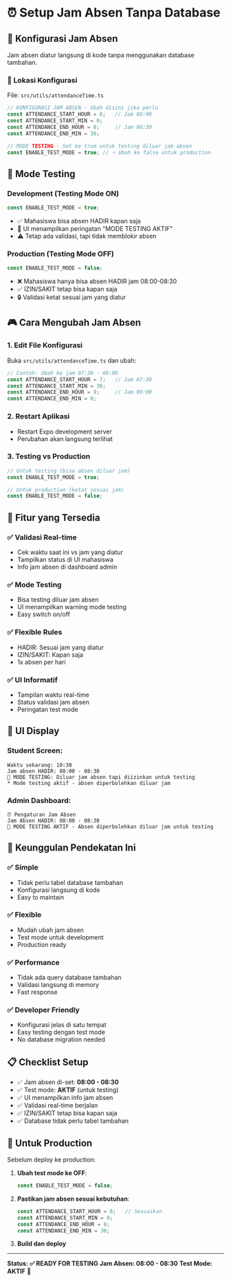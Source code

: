 # ⏰ Setup Jam Absen Tanpa Database

## 🎯 **Konfigurasi Jam Absen**

Jam absen diatur langsung di kode tanpa menggunakan database tambahan.

### **📍 Lokasi Konfigurasi**
File: `src/utils/attendanceTime.ts`

```typescript
// KONFIGURASI JAM ABSEN - Ubah disini jika perlu
const ATTENDANCE_START_HOUR = 8;   // Jam 08:00
const ATTENDANCE_START_MIN = 0;
const ATTENDANCE_END_HOUR = 8;     // Jam 08:30  
const ATTENDANCE_END_MIN = 30;

// MODE TESTING - Set ke true untuk testing diluar jam absen
const ENABLE_TEST_MODE = true; // ⭐ Ubah ke false untuk production
```

## 🧪 **Mode Testing**

### **Development (Testing Mode ON)**
```typescript
const ENABLE_TEST_MODE = true;
```
- ✅ Mahasiswa bisa absen HADIR kapan saja
- 🧪 UI menampilkan peringatan "MODE TESTING AKTIF"
- ⚠️ Tetap ada validasi, tapi tidak memblokir absen

### **Production (Testing Mode OFF)**
```typescript
const ENABLE_TEST_MODE = false;
```
- ❌ Mahasiswa hanya bisa absen HADIR jam 08:00-08:30
- ✅ IZIN/SAKIT tetap bisa kapan saja
- 🔒 Validasi ketat sesuai jam yang diatur

## 🎮 **Cara Mengubah Jam Absen**

### **1. Edit File Konfigurasi**
Buka `src/utils/attendanceTime.ts` dan ubah:

```typescript
// Contoh: Ubah ke jam 07:30 - 09:00
const ATTENDANCE_START_HOUR = 7;   // Jam 07:30
const ATTENDANCE_START_MIN = 30;
const ATTENDANCE_END_HOUR = 9;     // Jam 09:00  
const ATTENDANCE_END_MIN = 0;
```

### **2. Restart Aplikasi**
- Restart Expo development server
- Perubahan akan langsung terlihat

### **3. Testing vs Production**
```typescript
// Untuk testing (bisa absen diluar jam)
const ENABLE_TEST_MODE = true;

// Untuk production (ketat sesuai jam)
const ENABLE_TEST_MODE = false;
```

## 🔧 **Fitur yang Tersedia**

### **✅ Validasi Real-time**
- Cek waktu saat ini vs jam yang diatur
- Tampilkan status di UI mahasiswa
- Info jam absen di dashboard admin

### **✅ Mode Testing**
- Bisa testing diluar jam absen
- UI menampilkan warning mode testing
- Easy switch on/off

### **✅ Flexible Rules**
- HADIR: Sesuai jam yang diatur
- IZIN/SAKIT: Kapan saja
- 1x absen per hari

### **✅ UI Informatif**
- Tampilan waktu real-time
- Status validasi jam absen
- Peringatan test mode

## 📱 **UI Display**

### **Student Screen**:
```
Waktu sekarang: 10:30
Jam absen HADIR: 08:00 - 08:30
🧪 MODE TESTING: Diluar jam absen tapi diizinkan untuk testing
* Mode testing aktif - absen diperbolehkan diluar jam
```

### **Admin Dashboard**:
```
⏰ Pengaturan Jam Absen
Jam Absen HADIR: 08:00 - 08:30
🧪 MODE TESTING AKTIF - Absen diperbolehkan diluar jam untuk testing
```

## 🚀 **Keunggulan Pendekatan Ini**

### **✅ Simple**
- Tidak perlu tabel database tambahan
- Konfigurasi langsung di kode
- Easy to maintain

### **✅ Flexible**
- Mudah ubah jam absen
- Test mode untuk development
- Production ready

### **✅ Performance**
- Tidak ada query database tambahan
- Validasi langsung di memory
- Fast response

### **✅ Developer Friendly**
- Konfigurasi jelas di satu tempat
- Easy testing dengan test mode
- No database migration needed

## 📋 **Checklist Setup**

- ✅ Jam absen di-set: **08:00 - 08:30**
- ✅ Test mode: **AKTIF** (untuk testing)
- ✅ UI menampilkan info jam absen
- ✅ Validasi real-time berjalan
- ✅ IZIN/SAKIT tetap bisa kapan saja
- ✅ Database tidak perlu tabel tambahan

## 🔄 **Untuk Production**

Sebelum deploy ke production:

1. **Ubah test mode ke OFF**:
   ```typescript
   const ENABLE_TEST_MODE = false;
   ```

2. **Pastikan jam absen sesuai kebutuhan**:
   ```typescript
   const ATTENDANCE_START_HOUR = 8;   // Sesuaikan
   const ATTENDANCE_START_MIN = 0;
   const ATTENDANCE_END_HOUR = 8;     
   const ATTENDANCE_END_MIN = 30;
   ```

3. **Build dan deploy**

---

**Status: ✅ READY FOR TESTING**
**Jam Absen: 08:00 - 08:30**
**Test Mode: AKTIF** 🧪



